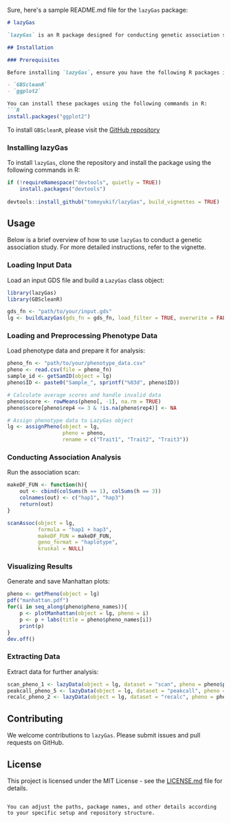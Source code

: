 Sure, here's a sample README.md file for the `lazyGas` package:

```markdown
# lazyGas

`lazyGas` is an R package designed for conducting genetic association studies. It provides tools for loading, preprocessing, and analyzing genomic and phenotype data, as well as for visualizing the results.

## Installation

### Prerequisites

Before installing `lazyGas`, ensure you have the following R packages installed:

- `GBScleanR`
- `ggplot2`

You can install these packages using the following commands in R:
```R
install.packages("ggplot2")
```

To install `GBScleanR`, please visit the [GitHub repository](https://github.com/tomoyukif/GBScleanR)

### Installing lazyGas

To install `lazyGas`, clone the repository and install the package using the following commands in R:
```R
if (!requireNamespace("devtools", quietly = TRUE))
    install.packages("devtools")
    
devtools::install_github("tomoyukif/lazyGas", build_vignettes = TRUE)
```

## Usage

Below is a brief overview of how to use `lazyGas` to conduct a genetic association study. For more detailed instructions, refer to the vignette.

### Loading Input Data

Load an input GDS file and build a `LazyGas` class object:
```R
library(lazyGas)
library(GBScleanR)

gds_fn <- "path/to/your/input.gds"
lg <- buildLazyGas(gds_fn = gds_fn, load_filter = TRUE, overwrite = FALSE)
```

### Loading and Preprocessing Phenotype Data

Load phenotype data and prepare it for analysis:
```R
pheno_fn <- "path/to/your/phenotype_data.csv"
pheno <- read.csv(file = pheno_fn)
sample_id <- getSamID(object = lg)
pheno$ID <- paste0("Sample_", sprintf("%03d", pheno$ID))

# Calculate average scores and handle invalid data
pheno$score <- rowMeans(pheno[, -1], na.rm = TRUE)
pheno$score[pheno$rep4 <= 3 & !is.na(pheno$rep4)] <- NA

# Assign phenotype data to LazyGas object
lg <- assignPheno(object = lg,
                  pheno = pheno,
                  rename = c("Trait1", "Trait2", "Trait3"))
```

### Conducting Association Analysis

Run the association scan:
```R
makeDF_FUN <- function(h){
    out <- cbind(colSums(h == 1), colSums(h == 3))
    colnames(out) <- c("hap1", "hap3")
    return(out)
}

scanAssoc(object = lg,
          formula = "hap1 + hap3",
          makeDF_FUN = makeDF_FUN,
          geno_format = "haplotype",
          kruskal = NULL)
```

### Visualizing Results

Generate and save Manhattan plots:
```R
pheno <- getPheno(object = lg)
pdf("manhattan.pdf")
for(i in seq_along(pheno$pheno_names)){
    p <- plotManhattan(object = lg, pheno = i)
    p <- p + labs(title = pheno$pheno_names[i])
    print(p)
}
dev.off()
```

### Extracting Data

Extract data for further analysis:
```R
scan_pheno_1 <- lazyData(object = lg, dataset = "scan", pheno = pheno$pheno_names[1])
peakcall_pheno_5 <- lazyData(object = lg, dataset = "peakcall", pheno = pheno$pheno_names[5])
recalc_pheno_2 <- lazyData(object = lg, dataset = "recalc", pheno = pheno$pheno_names[2])
```

## Contributing

We welcome contributions to `lazyGas`. Please submit issues and pull requests on GitHub.

## License

This project is licensed under the MIT License - see the [LICENSE.md](LICENSE.md) file for details.
```

You can adjust the paths, package names, and other details according to your specific setup and repository structure.
